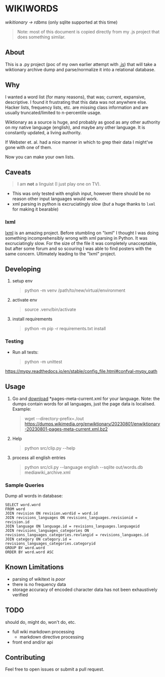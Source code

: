 # WIKIWORDS

_wikitionary -> rdbms_ (only sqlite supported at this time)

> Note: most of this document is copied directly from my .js project that does
> something similar.

## About

This is a .py project (poc of my own earlier attempt with [.js](https://github.com/cpietrzykowski/wikiwords)) that will take a wiktionary archive dump and parse/normalize it into a relational database.


## Why

I wanted a word list (for many reasons), that was; current, expansive, descriptive. I found it frustrating that this data was not anywhere else. Hacker lists, frequency lists, etc. are missing class information and are usually truncated/limited to n-percentile usage.

Wiktionary as a source is huge, and probably as good as any other authority on my native language (english), and maybe any other language. It is constantly updated, a living authority.

If Webster et. al. had a nice manner in which to grep their data I might've gone with one of them.

Now you can make your own lists.

## Caveats

> I am **not** a linguist (I just play one on TV).

- This was only tested with english input, however there should be no reason other input languages would work.
- xml parsing in python is excruciatingly slow (_but_ a huge thanks to `lxml` for making it bearable)

### lxml

[lxml](https://lxml.de/) is an amazing project. Before stumbling on "lxml" I thought I was doing something incomprehensibly wrong with xml parsing in Python. It was excruciatingly slow. For the size of the file it was completely unacceptable, but after some forum and so scouring I was able to find posters with the same concern. Ultimately leading to the "lxml" project.

## Developing

1. setup env
    > python -m venv /path/to/new/virtual/environment
2. activate env
    > source .venv/bin/activate
3. install requirements
    > python -m pip -r requirements.txt install

### Testing

* Run all tests:
    > python -m unittest


https://mypy.readthedocs.io/en/stable/config_file.html#confval-mypy_path

## Usage

1. Go and [download](https://dumps.wikimedia.org/) *pages-meta-current.xml for your language. Note: the dumps contain words for all languages, just the page data is localised. Example:

    > wget --directory-prefix=./out https://dumps.wikimedia.org/enwiktionary/20230801/enwiktionary-20230801-pages-meta-current.xml.bz2

2. Help
    > python src/clip.py --help

3. process all english entries
    > python src/cli.py --language english --sqlite out/words.db mediawiki_archive.xml

### Sample Queries

Dump all words in database:
```
SELECT word.word
FROM word
JOIN revision ON revision.wordid = word.id
JOIN revisions_languages ON revisions_languages.revisionid = revision.id
JOIN language ON language.id = revisions_languages.languageid
JOIN revisions_languages_categories ON revisions_languages_categories.revlangid = revisions_languages.id
JOIN category ON category.id = revisions_languages_categories.categoryid
GROUP BY word.word
ORDER BY word.word ASC
```

## Known Limitations

* parsing of wikitext is _poor_
* there is no frequency data
* storage accuracy of encoded character data has not been exhaustively verified

## TODO

should do, might do, won't do, etc.

* full wiki markdown processing
    * markdown directive processing
* front end and/or api

## Contributing

Feel free to open issues or submit a pull request.
